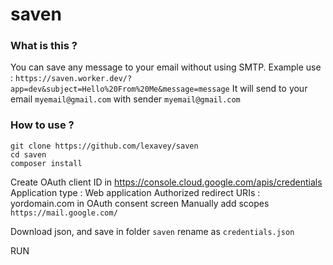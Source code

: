 # saven

### What is this ?

You can save any message to your email without using SMTP.
Example use : `https://saven.worker.dev/?app=dev&subject=Hello%20From%20Me&message=message`
It will send to your email `myemail@gmail.com` with sender `myemail@gmail.com`

### How to use ?
    git clone https://github.com/lexavey/saven
    cd saven
    composer install
Create OAuth client ID in https://console.cloud.google.com/apis/credentials
Application type : Web application
Authorized redirect URIs : yordomain.com
in OAuth consent screen Manually add scopes `https://mail.google.com/`

Download json, and save in folder `saven` rename as `credentials.json`


RUN
